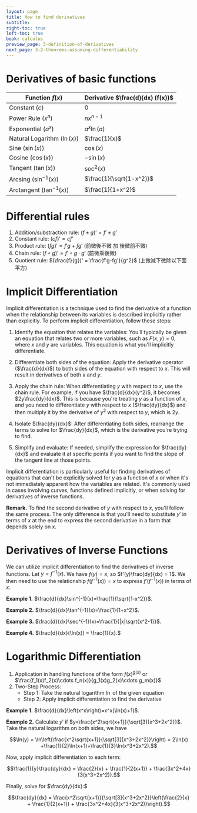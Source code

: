 ```yaml
---
layout: page
title: How to find derivatives
subtitle: 
right-toc: true
left-toc: true
book: calculus
preview_page: 3-definition-of-derivatives
next_page: 3-2-theorems-assuming-differentiability
---
```


# Derivatives of basic functions

| Function $f(x)$          | Derivative $\frac{d}{dx} (f(x))$       |
|--------------------------|----------------------------------------|
| Constant ($c$)           | $0$                                    |
| Power Rule ($x^n$)       | $nx^{n-1}$                             |
| Exponential ($a^x$)     | $a^x\ln(a)$                             |
| Natural Logarithm ($\ln(x)$) | $\frac{1}{x}$                      |
| Sine ($\sin(x)$)         | $\cos(x)$                              |
| Cosine ($\cos(x)$)       | $-\sin(x)$                             |
| Tangent ($\tan(x)$)      | $\sec^2(x)$                            |
| Arcsing ($\sin^{-1}(x)$) | $\frac{1}{\sqrt{1-x^2}}$               |
| Arctangent ($\tan^{-1}(x)$) | $\frac{1}{1+x^2}$                   |

# Differential rules

1. Addition/substraction rule: $(f\pm g)' = f' \pm g'$
2. Constant rule: $(cf)' = cf'$
3. Product rule: $(fg)'=f'g+fg'$ (前微後不微 加 後微前不微)
4. Chain rule: $(f\circ g)' = f'\circ g\cdot g'$ (前微乘後微)
5. Quotient rule: $(\frac{f}{g})' = \frac{f'g-fg'}{g^2}$ (上微減下微除以下面平方)


# Implicit Differentiation

Implicit differentiation is a technique used to find the derivative of a function when the relationship between its variables is described implicitly rather than explicitly. To perform implicit differentiation, follow these steps:

1. Identify the equation that relates the variables: You'll typically be given an equation that relates two or more variables, such as $F(x, y) = 0$, where $x$ and $y$ are variables. This equation is what you'll implicitly differentiate.

2. Differentiate both sides of the equation: Apply the derivative operator ($\frac{d}{dx}$) to both sides of the equation with respect to $x$. This will result in derivatives of both $x$ and $y$.

3. Apply the chain rule: When differentiating $y$ with respect to $x$, use the chain rule. For example, if you have $\frac{d}{dx}(y^2)$, it becomes $2y\frac{dy}{dx}$. This is because you're treating $y$ as a function of $x$, and you need to differentiate $y$ with respect to $x$ ($\frac{dy}{dx}$) and then multiply it by the derivative of $y^2$ with respect to $y$, which is $2y$.

4. Isolate $\frac{dy}{dx}$: After differentiating both sides, rearrange the terms to solve for $\frac{dy}{dx}$, which is the derivative you're trying to find.

5. Simplify and evaluate: If needed, simplify the expression for $\frac{dy}{dx}$ and evaluate it at specific points if you want to find the slope of the tangent line at those points.

Implicit differentiation is particularly useful for finding derivatives of equations that can't be explicitly solved for $y$ as a function of $x$ or when it's not immediately apparent how the variables are related. It's commonly used in cases involving curves, functions defined implicitly, or when solving for derivatives of inverse functions.

**Remark.** To find the second derivative of $y$ with respect to $x$, you'll follow the same process. The only difference is that you'll need to substitute $y'$ in terms of $x$ at the end to express the second derivative in a form that depends solely on $x$.

# Derivatives of Inverse Functions

We can utilize implicit differentiation to find the derivatives of inverse functions. Let $y=f^{-1}(x)$. We have $f(y)=x$, so $f'(y)\frac{dy}{dx} = 1$. We then need to use the relationship $f(f^{-1}(x))=x$ to express $f'(f^{-1}(x))$ in terms of $x$.

**Example 1.** $\frac{d}{dx}\sin^{-1}(x)=\frac{1}{\sqrt{1-x^2}}$.

**Example 2.** $\frac{d}{dx}\tan^{-1}(x)=\frac{1}{1+x^2}$.

**Example 3.** $\frac{d}{dx}\sec^{-1}(x)=\frac{1}{|x|\sqrt{x^2-1}}$.

**Example 4.** $\frac{d}{dx}(\ln(x)) = \frac{1}{x}.$

# Logarithmic Differentiation

1. Application in handling functions of the form $f(x)^{g(x)}$ or $\frac{f_1(x)f_2(x)\cdots f_n(x)}{g_1(x)g_2(x)\cdots g_m(x)}$
2. Two-Step Process:
    * Step 1: Take the natural logarithm $\ln$ of the given equation
    * Step 2: Apply implicit differentiation to find the derivative

**Example 1.** $\frac{d}{dx}\left(x^x\right)=x^x(\ln(x)+1)$.

**Example 2.** Calculate $y'$ if $y=\frac{x^2\sqrt{x+1}}{\sqrt[3]{x^3+2x^2}}$. Take the natural logarithm on both sides, we have 

$$\ln(y) = \ln\left(\frac{x^2\sqrt{x+1}}{\sqrt[3]{x^3+2x^2}}\right) = 2\ln(x) +\frac{1}{2}\ln(x+1)+\frac{1}{3}\ln(x^3+2x^2).$$

Now, apply implicit differentiation to each term:

$$\frac{1}{y}\frac{dy}{dx} = \frac{2}{x} + \frac{1}{2(x+1)} + \frac{3x^2+4x}{3(x^3+2x^2)}.$$

Finally, solve for $\frac{dy}{dx}:$

$$\frac{dy}{dx} = \frac{x^2\sqrt{x+1}}{\sqrt[3]{x^3+2x^2}}\left(\frac{2}{x} + \frac{1}{2(x+1)} + \frac{3x^2+4x}{3(x^3+2x^2)}\right).$$